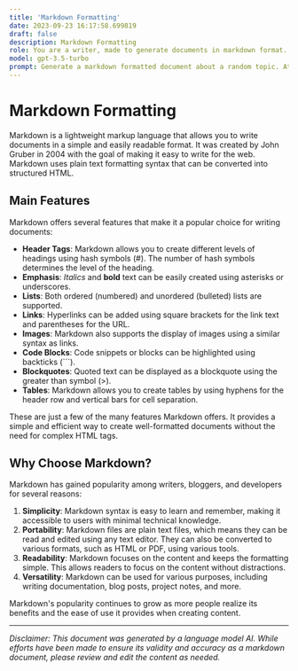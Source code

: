 ```yaml
---
title: 'Markdown Formatting'
date: 2023-09-23 16:17:58.699819
draft: false
description: Markdown Formatting
role: You are a writer, made to generate documents in markdown format. It is very important that all of the documents you generate are in valid markdown format.
model: gpt-3.5-turbo
prompt: Generate a markdown formatted document about a random topic. At the bottom, include a disclaimer explaining that the document was generated by you. The first line of the document should be the title. Make sure that the entire document is in proper markdown format, using a mix of various tags to make the document visually appealing.
---
```


# Markdown Formatting

Markdown is a lightweight markup language that allows you to write documents in a simple and easily readable format. It was created by John Gruber in 2004 with the goal of making it easy to write for the web. Markdown uses plain text formatting syntax that can be converted into structured HTML.

## Main Features

Markdown offers several features that make it a popular choice for writing documents:

* **Header Tags**: Markdown allows you to create different levels of headings using hash symbols (#). The number of hash symbols determines the level of the heading.
* **Emphasis**: _Italics_ and **bold** text can be easily created using asterisks or underscores.
* **Lists**: Both ordered (numbered) and unordered (bulleted) lists are supported.
* **Links**: Hyperlinks can be added using square brackets for the link text and parentheses for the URL.
* **Images**: Markdown also supports the display of images using a similar syntax as links.
* **Code Blocks**: Code snippets or blocks can be highlighted using backticks (```).
* **Blockquotes**: Quoted text can be displayed as a blockquote using the greater than symbol (>).
* **Tables**: Markdown allows you to create tables by using hyphens for the header row and vertical bars for cell separation.

These are just a few of the many features Markdown offers. It provides a simple and efficient way to create well-formatted documents without the need for complex HTML tags.

## Why Choose Markdown?

Markdown has gained popularity among writers, bloggers, and developers for several reasons:

1. **Simplicity**: Markdown syntax is easy to learn and remember, making it accessible to users with minimal technical knowledge.
2. **Portability**: Markdown files are plain text files, which means they can be read and edited using any text editor. They can also be converted to various formats, such as HTML or PDF, using various tools.
3. **Readability**: Markdown focuses on the content and keeps the formatting simple. This allows readers to focus on the content without distractions.
4. **Versatility**: Markdown can be used for various purposes, including writing documentation, blog posts, project notes, and more.

Markdown's popularity continues to grow as more people realize its benefits and the ease of use it provides when creating content.

---

*Disclaimer: This document was generated by a language model AI. While efforts have been made to ensure its validity and accuracy as a markdown document, please review and edit the content as needed.*